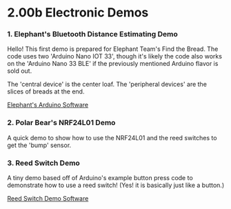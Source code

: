 # 2.00b Electronic Demos
### 1. Elephant's Bluetooth Distance Estimating Demo

Hello! This first demo is prepared for Elephant Team's Find the Bread. The code uses two 'Arduino Nano IOT 33', though it's likely the code also works on the 'Arduino Nano 33 BLE' if the previously mentioned Arduino flavor is sold out.

The 'central device' is the center loaf. The 'peripheral devices' are the slices of breads at the end.

[Elephant's Arduino Software](https://github.com/mit2009/200b-ee-demos/tree/main/elephant)

### 2. Polar Bear's NRF24L01 Demo

A quick demo to show how to use the NRF24L01 and the reed switches to get the 'bump' sensor.

### 3. Reed Switch Demo

A tiny demo based off of Arduino's example button press code to demonstrate how to use a reed switch! (Yes! it is basically just like a button.) 

[Reed Switch Demo Software](https://github.com/mit2009/200b-ee-demos/tree/main/reed-switch)
